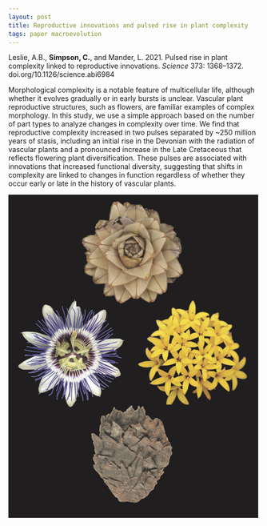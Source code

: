 ```yaml
---
layout: post
title: Reproductive innovations and pulsed rise in plant complexity
tags: paper macroevolution 
---
```


Leslie, A.B., **Simpson, C.**, and Mander, L. 2021. Pulsed rise in plant complexity linked to reproductive innovations.  *Science* 373: 1368–1372. doi.org/10.1126/science.abi6984

Morphological complexity is a notable feature of multicellular life, although whether it evolves gradually or in early bursts is unclear. Vascular plant reproductive structures, such as flowers, are familiar examples of complex morphology. In this study, we use a simple approach based on the number of part types to analyze changes in complexity over time. We find that reproductive complexity increased in two pulses separated by ~250 million years of stasis, including an initial rise in the Devonian with the radiation of vascular plants and a pronounced increase in the Late Cretaceous that reflects flowering plant diversification. These pulses are associated with innovations that increased functional diversity, suggesting that shifts in complexity are linked to changes in function regardless of whether they occur early or late in the history of vascular plants.

 <img src="/assets/img/test6.jpg"  width = "500px"/>

